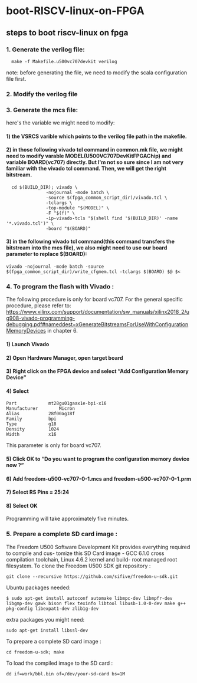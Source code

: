 # boot-RISCV-linux-on-FPGA

## steps to boot riscv-linux on fpga

### 1. Generate the verilog file:
      make -f Makefile.u500vc707devkit verilog
note: before generating the file, we need to modify the scala configuration file first.


### 2. Modify the verilog file


### 3. Generate the mcs file:
here's the variable we might need to modify:
####  1) the VSRCS varible which points to the verilog file path in the makefile.
####  2) in those following vivado tcl command in common.mk file, we might need to modify varable MODEL(U500VC707DevKitFPGAChip) and variable BOARD(vc707) directly. But I'm not so sure since I am not very familiar with the vivado tcl command. Then, we will get the right bitstream.
      
      cd $(BUILD_DIR); vivado \
		           -nojournal -mode batch \
		           -source $(fpga_common_script_dir)/vivado.tcl \
		           -tclargs \
		           -top-module "$(MODEL)" \
		           -F "$(f)" \
		           -ip-vivado-tcls "$(shell find '$(BUILD_DIR)' -name '*.vivado.tcl')" \
		           -board "$(BOARD)"

####  3) in the following vivado tcl command(this command transfers the bitstream into the mcs file), we also might need to use our board parameter to replace $(BOARD):
          
	vivado -nojournal -mode batch -source $(fpga_common_script_dir)/write_cfgmem.tcl -tclargs $(BOARD) $@ $<
          
### 4. To program the flash with Vivado :
The following procedure is only for board vc707. For the general specific procedure, please refer to: https://www.xilinx.com/support/documentation/sw_manuals/xilinx2018_2/ug908-vivado-programming-debugging.pdf#nameddest=xGenerateBitstreamsForUseWithConfigurationMemoryDevices
in chapter 6.
####  1) Launch Vivado
####  2) Open Hardware Manager, open target board
####  3) Right click on the FPGA device and select “Add Configuration Memory Device”
####  4) Select
	Part			mt28gu01gaax1e-bpi-x16
	Manufacturer		Micron
	Alias			28f00ag18f 
	Family			bpi
	Type			g18
	Density			1024
	Width			x16
This parameter is only for board vc707.

####  5) Click OK to “Do you want to program the configuration memory device now ?”
####  6) Add freedom-u500-vc707-0-1.mcs and freedom-u500-vc707-0-1.prm
####  7) Select RS Pins = 25:24
####  8) Select OK
Programming will take approximately five minutes.
### 5. Prepare a complete SD card image :
The Freedom U500 Software Development Kit provides everything required to compile and cus-
tomize this SD Card image - GCC 6.1.0 cross compilation toolchain, Linux 4.6.2 kernel and build-
root managed root filesystem.
To clone the Freedom U500 SDK git repository :

    git clone --recursive https://github.com/sifive/freedom-u-sdk.git
Ubuntu packages needed:

    $ sudo apt-get install autoconf automake libmpc-dev libmpfr-dev libgmp-dev gawk bison flex texinfo libtool libusb-1.0-0-dev make g++ pkg-config libexpat1-dev zlib1g-dev  

extra packages you might need:

    sudo apt-get install libssl-dev

To prepare a complete SD card image :

    cd freedom-u-sdk; make
To load the compiled image to the SD card :

    dd if=work/bbl.bin of=/dev/your-sd-card bs=1M
